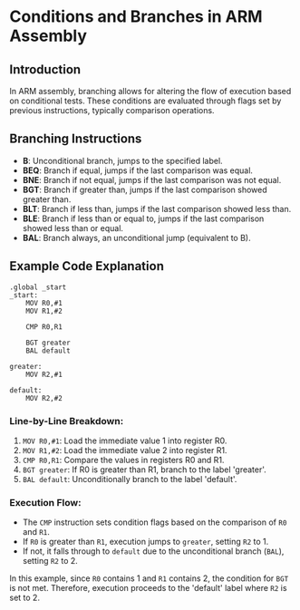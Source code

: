# Conditions and Branches in ARM Assembly

## Introduction
In ARM assembly, branching allows for altering the flow of execution based on conditional tests. These conditions are evaluated through flags set by previous instructions, typically comparison operations.

## Branching Instructions
- **B**: Unconditional branch, jumps to the specified label.
- **BEQ**: Branch if equal, jumps if the last comparison was equal.
- **BNE**: Branch if not equal, jumps if the last comparison was not equal.
- **BGT**: Branch if greater than, jumps if the last comparison showed greater than.
- **BLT**: Branch if less than, jumps if the last comparison showed less than.
- **BLE**: Branch if less than or equal to, jumps if the last comparison showed less than or equal.
- **BAL**: Branch always, an unconditional jump (equivalent to B).

## Example Code Explanation
```assembly
.global _start
_start:
    MOV R0,#1
    MOV R1,#2
    
    CMP R0,R1 
    
    BGT greater
    BAL default
    
greater:
    MOV R2,#1

default:
    MOV R2,#2
```

### Line-by-Line Breakdown:
1. `MOV R0,#1`: Load the immediate value 1 into register R0.
2. `MOV R1,#2`: Load the immediate value 2 into register R1.
3. `CMP R0,R1`: Compare the values in registers R0 and R1.
4. `BGT greater`: If R0 is greater than R1, branch to the label 'greater'.
5. `BAL default`: Unconditionally branch to the label 'default'.

### Execution Flow:
- The `CMP` instruction sets condition flags based on the comparison of `R0` and `R1`.
- If `R0` is greater than `R1`, execution jumps to `greater`, setting `R2` to 1.
- If not, it falls through to `default` due to the unconditional branch (`BAL`), setting `R2` to 2.

In this example, since `R0` contains 1 and `R1` contains 2, the condition for `BGT` is not met. Therefore, execution proceeds to the 'default' label where `R2` is set to 2.
